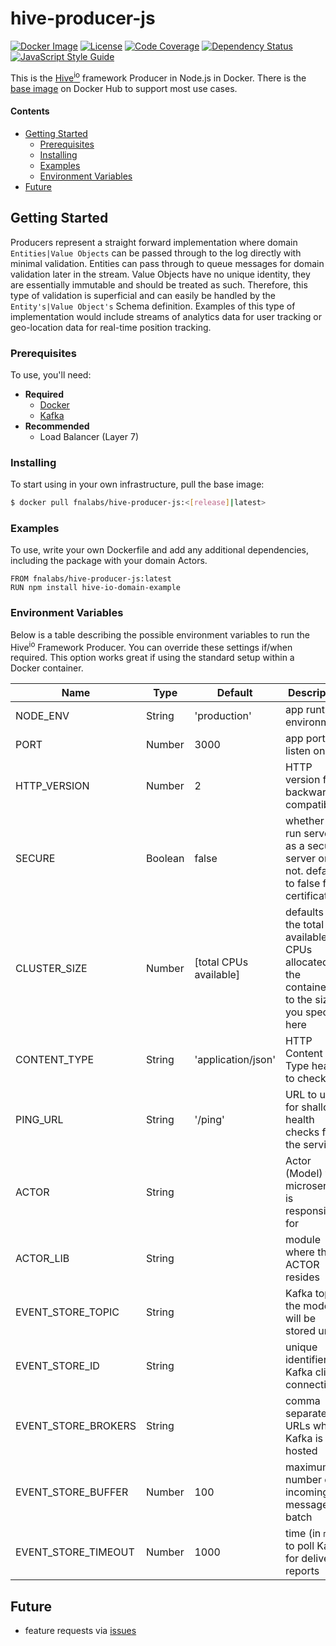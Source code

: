 # hive-producer-js

[![Docker Image][docker-image]][docker-url]
[![License][license-image]][license-url]
[![Code Coverage][codecov-image]][codecov-url]
[![Dependency Status][depstat-image]][depstat-url]
[![JavaScript Style Guide][style-image]][style-url]

This is the [Hive<sup>io</sup>](https://hiveframework.io/) framework Producer in Node.js in Docker. There is the [base image](https://hub.docker.com/r/fnalabs/hive-producer-js/) on Docker Hub to support most use cases.

#### Contents
- [Getting Started](#getting-started)
  - [Prerequisites](#prerequisites)
  - [Installing](#installing)
  - [Examples](#examples)
  - [Environment Variables](#environment-variables)
- [Future](#future)

## Getting Started
Producers represent a straight forward implementation where domain `Entities|Value Objects` can be passed through to the log directly with minimal validation. Entities can pass through to queue messages for domain validation later in the stream. Value Objects have no unique identity, they are essentially immutable and should be treated as such. Therefore, this type of validation is superficial and can easily be handled by the `Entity's|Value Object's` Schema definition. Examples of this type of implementation would include streams of analytics data for user tracking or geo-location data for real-time position tracking.

### Prerequisites
To use, you'll need:
- **Required**
  - [Docker](https://www.docker.com/)
  - [Kafka](https://kafka.apache.org/)
- **Recommended**
  - Load Balancer (Layer 7)

### Installing
To start using in your own infrastructure, pull the base image:
```sh
$ docker pull fnalabs/hive-producer-js:<[release]|latest>
```

### Examples
To use, write your own Dockerfile and add any additional dependencies, including the package with your domain Actors.
```
FROM fnalabs/hive-producer-js:latest
RUN npm install hive-io-domain-example
```

### Environment Variables
Below is a table describing the possible environment variables to run the Hive<sup>io</sup> Framework Producer. You can override these settings if/when required. This option works great if using the standard setup within a Docker container.

Name                 | Type     | Default                 | Description
-------------------- | -------- | ----------------------- | -------------------------------------------------------
NODE_ENV             | String   | 'production'            | app runtime environment
PORT                 | Number   | 3000                    | app port to listen on
HTTP_VERSION         | Number   | 2                       | HTTP version for backward compatibility
SECURE               | Boolean  | false                   | whether to run server as a secure server or not. defaults to false for certifications
CLUSTER_SIZE         | Number   | [total CPUs available]  | defaults to the total available CPUs allocated to the container or to the size you specify here
CONTENT_TYPE         | String   | 'application/json'      | HTTP Content Type header to check
PING_URL             | String   | '/ping'                 | URL to use for shallow health checks for the service
ACTOR                | String   |                         | Actor (Model) the microservice is responsible for
ACTOR_LIB            | String   |                         | module where the ACTOR resides
EVENT_STORE_TOPIC    | String   |                         | Kafka topic the models will be stored under
EVENT_STORE_ID       | String   |                         | unique identifier for Kafka client connection
EVENT_STORE_BROKERS  | String   |                         | comma separated URLs where Kafka is hosted
EVENT_STORE_BUFFER   | Number   | 100                     | maximum number of incoming messages to batch
EVENT_STORE_TIMEOUT  | Number   | 1000                    | time (in `ms`) to poll Kafka for delivery reports

## Future
- feature requests via [issues](https://github.com/fnalabs/hive-producer-js/issues)

[docker-image]: https://images.microbadger.com/badges/version/fnalabs/hive-producer-js.svg
[docker-url]: https://hub.docker.com/r/fnalabs/hive-producer-js/

[license-image]: https://img.shields.io/badge/License-Apache%202.0-blue.svg
[license-url]: https://github.com/fnalabs/hive-producer-js/blob/master/LICENSE

[codecov-image]: https://img.shields.io/codecov/c/github/fnalabs/hive-producer-js.svg
[codecov-url]: https://codecov.io/gh/fnalabs/hive-producer-js

[depstat-image]: https://img.shields.io/david/fnalabs/hive-producer-js.svg
[depstat-url]: https://david-dm.org/fnalabs/hive-producer-js

[style-image]: https://img.shields.io/badge/code_style-standard-brightgreen.svg
[style-url]: https://standardjs.com
